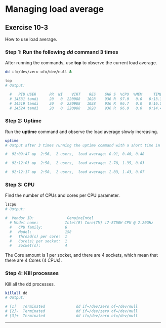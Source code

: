 # Managing load average
## Exercise 10-3
How to use load average.

### Step 1: Run the following *dd* command 3 times

After running the commands, use **top** to observe the current load average.

```bash
dd if=/dev/zero of=/dev/null &

top
# Output:

  #   PID USER      PR  NI    VIRT    RES    SHR S  %CPU  %MEM     TIME+ COMMAND                                           
  # 14531 tandi     20   0  220988   1028    936 R  97.0   0.0   0:13.33 dd                                                
  # 14519 tandi     20   0  220988   1028    936 R  96.7   0.0   0:16.52 dd                                                
  # 14524 tandi     20   0  220988   1028    936 R  96.0   0.0   0:14.46 dd 
```

### Step 2: Uptime

Run the **uptime** command and observe the load average slowly increasing.

```bash
uptime
# Output after 3 times running the uptime command with a short time in between each:

#  02:09:47 up  2:56,  2 users,  load average: 0.91, 0.40, 0.48

#  02:12:03 up  2:58,  2 users,  load average: 2.78, 1.35, 0.83

#  02:12:17 up  2:58,  2 users,  load average: 2.83, 1.43, 0.87
```

### Step 3: CPU

Find the number of CPUs and cores per CPU parameter.

```bash
lscpu
# Output:

#  Vendor ID:               GenuineIntel
  # Model name:            Intel(R) Core(TM) i7-8750H CPU @ 2.20GHz
  #   CPU family:          6
  #   Model:               158
  #   Thread(s) per core:  1
  #   Core(s) per socket:  1
  #   Socket(s):           4
```

The Core amount is 1 per socket, and there are 4 sockets, which mean that there are 4 Cores (4 CPUs).

### Step 4: Kill processes 

Kill all the dd processes.

```bash
killall dd 
# Output:

# [1]   Terminated              dd if=/dev/zero of=/dev/null
# [2]-  Terminated              dd if=/dev/zero of=/dev/null
# [3]+  Terminated              dd if=/dev/zero of=/dev/null
```

---